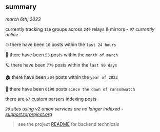 
## summary
_march 6th, 2023_

currently tracking `136` groups across `249` relays & mirrors - _`97` currently online_

⏲ there have been `10` posts within the `last 24 hours`

🦈 there have been `53` posts within the `month of march`

🪐 there have been `779` posts within the `last 90 days`

🏚 there have been `504` posts within the `year of 2023`

🦕 there have been `6190` posts `since the dawn of ransomwatch`

there are `67` custom parsers indexing posts

_`20` sites using v2 onion services are no longer indexed - [support.torproject.org](https://support.torproject.org/onionservices/v2-deprecation/)_

> see the project [README](https://github.com/joshhighet/ransomwatch#ransomwatch--) for backend technicals
